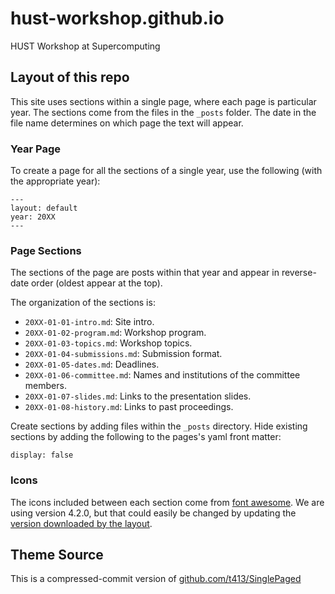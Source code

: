 # hust-workshop.github.io

HUST Workshop at Supercomputing

## Layout of this repo

This site uses sections within a single page, where each page is particular year.
The sections come from the files in the `_posts` folder.
The date in the file name determines on which page the text will appear.

### Year Page

To create a page for all the sections of a single year, use the following (with the appropriate year):

```
---
layout: default
year: 20XX
---
```

### Page Sections

The sections of the page are posts within that year and appear in reverse-date order (oldest appear at the top).

The organization of the sections is:
- `20XX-01-01-intro.md`: Site intro.
- `20XX-01-02-program.md`: Workshop program.
- `20XX-01-03-topics.md`: Workshop topics.
- `20XX-01-04-submissions.md`: Submission format.
- `20XX-01-05-dates.md`: Deadlines.
- `20XX-01-06-committee.md`: Names and institutions of the committee members.
- `20XX-01-07-slides.md`: Links to the presentation slides.
- `20XX-01-08-history.md`: Links to past proceedings.

Create sections by adding files within the `_posts` directory.
Hide existing sections by adding the following to the pages's yaml front matter:

```
display: false
```

### Icons

The icons included between each section come from [font awesome](https://fontawesome.com).
We are using version 4.2.0, but that could easily be changed by updating the [version downloaded by the layout](https://github.com/hust-workshop/hust-workshop.github.io/blob/f3467c98171d8e8e4277f7f63fc000bb5ed4cebc/_layouts/default.html#L11).


## Theme Source

This is a compressed-commit version of
[github.com/t413/SinglePaged](https://github.com/t413/SinglePaged)
